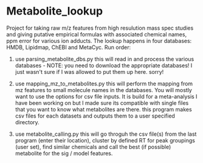 # Metabolite_lookup
Project for taking raw m/z features from high resulution mass spec studies and giving putative empirical formulas with associated chemical names, ppm error for various ion adducts. The lookup happens in four databases: HMDB, Lipidmap, ChEBI and MetaCyc.
Run order: 
1) use parsing_metabolite_dbs.py 
	this will read in and process the various databases - NOTE: you need to download the appropriate databases! I just wasn't sure if I was allowed to put them up here. sorry!

2) use mapping_mz_to_metabolites.py
	this will perform the mapping from mz features to small molecule names in the databases. You will mostly want to use the options for csv file inputs. It is build for a meta-analysis I have been working on but I made sure its compatible with single files that you want to know what metabolites are there.
	this program makes csv files for each datasets and outputs them to a user specified directory. 
  
3) use metabolite_calling.py
	this will go throguh the csv file(s) from the last program (enter their location), cluster by defined RT for peak groupings (user set), find similar chemicals and call the best (if possible) metabolite for the sig / model features.
